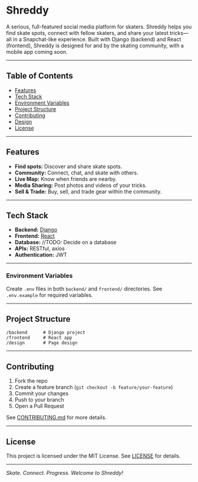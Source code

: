 # Shreddy

A serious, full-featured social media platform for skaters. Shreddy helps you find skate spots, connect with fellow skaters, and share your latest tricks—all in a Snapchat-like experience. Built with Django (backend) and React (frontend), Shreddy is designed for and by the skating community, with a mobile app coming soon.

---

## Table of Contents

- [Features](#features)
- [Tech Stack](#tech-stack)
- [Environment Variables](#environment-variables)
- [Project Structure](#project-structure)
- [Contributing](#contributing)
- [Design](#design)
- [License](#license)

---

## Features

- **Find spots:** Discover and share skate spots.
- **Community:** Connect, chat, and skate with others.
- **Live Map:** Know when friends are nearby.
- **Media Sharing:** Post photos and videos of your tricks.
- **Sell & Trade:** Buy, sell, and trade gear within the community.

---

## Tech Stack

- **Backend:** [Django](https://www.djangoproject.com/)
- **Frontend:** [React](https://react.dev/)
- **Database:** //TODO: Decide on a database
- **APIs:** RESTful, axios
- **Authentication:** JWT

---

### Environment Variables

Create `.env` files in both `backend/` and `frontend/` directories. See `.env.example` for required variables.

---

## Project Structure

```
/backend      # Django project
/frontend     # React app
/design       # Page design
```

---

## Contributing

1. Fork the repo
2. Create a feature branch (`git checkout -b feature/your-feature`)
3. Commit your changes
4. Push to your branch
5. Open a Pull Request

See [CONTRIBUTING.md](CONTRIBUTING.md) for more details.

---

## License

This project is licensed under the MIT License. See [LICENSE](LICENSE) for details.

---

*Skate. Connect. Progress. Welcome to Shreddy!*
